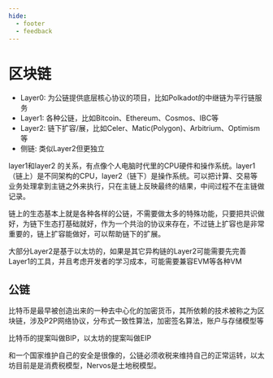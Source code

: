 ```yaml
---
hide:
  - footer
  - feedback
---
```

# 区块链

- Layer0: 为公链提供底层核心协议的项目，比如Polkadot的中继链为平行链服务
- Layer1: 各种公链，比如Bitcoin、Ethereum、Cosmos、IBC等
- Layer2: 链下扩容/展，比如Celer、Matic(Polygon)、Arbitrium、Optimism等
- 侧链: 类似Layer2但更独立

layer1和layer2 的关系，有点像个人电脑时代里的CPU硬件和操作系统。layer1（链上）是不同架构的CPU，layer2（链下）是操作系统。可以把计算、交易等业务处理拿到主链之外来执行，只在主链上反映最终的结果，中间过程不在主链做记录。

链上的生态基本上就是各种各样的公链，不需要做太多的特殊功能，只要把共识做好，为链下生态打基础就好，作为一个共治的协议来存在，不过链上扩容也是非常重要的，链上扩容能做好，可以帮助链下的扩展。

大部分Layer2是基于以太坊的，如果是其它异构链的Layer2可能需要先完善Layer1的工具，并且考虑开发者的学习成本，可能需要兼容EVM等各种VM

## 公链

比特币是最早被创造出来的一种去中心化的加密货币，其所依赖的技术被称之为区块链，涉及P2P网络协议，分布式一致性算法，加密签名算法，账户与存储模型等

比特币的提案叫做BIP，以太坊的提案叫做EIP

和一个国家维护自己的安全是很像的，公链必须收税来维持自己的正常运转，以太坊目前是是消费税模型，Nervos是土地税模型。
